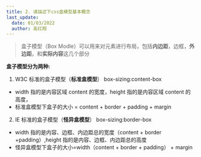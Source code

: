 ```yaml
---
title: 2. 请描述下css盒模型基本概念
last_update:
  date: 01/03/2022
  author: 高红翔
---
```


> 盒子模型（Box Modle）可以用来对元素进行布局，包括**内边距**，边框，**外边距**，和**实际内容**这几个部分

**盒子模型分为两种:**

1.  W3C 标准的盒子模型（**标准盒模型**） box-sizing:content-box

- width 指的是内容区域 content 的宽度，height 指的是内容区域 content 的高度，
- 标准盒模型下盒子的大小 = content + border + padding + margin

2.  IE 标准的盒子模型（**怪异盒模型**） box-sizing:border-box

- width 指的是内容、边框、内边距总的宽度（content + border +padding）,height 指的是内容、边框、内边距总的高度
- 怪异盒模型下盒子的大小=width（content + border + padding） + margin
